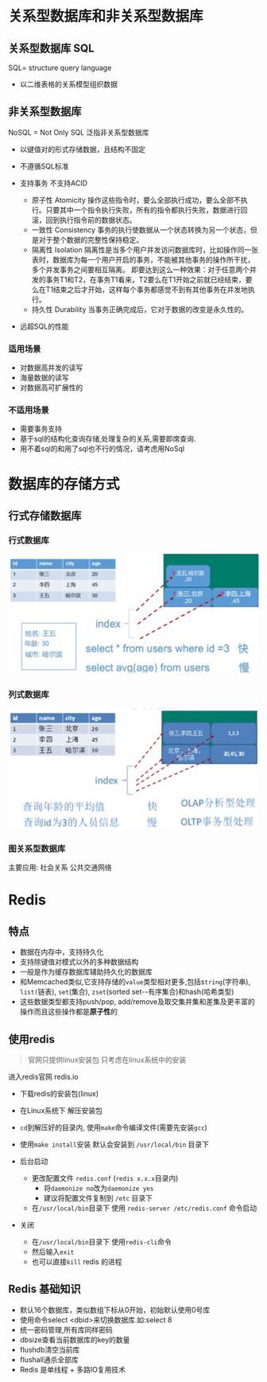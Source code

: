 # 关系型数据库和非关系型数据库

## 关系型数据库 SQL

SQL= structure query language

+   以二维表格的关系模型组织数据

## 非关系型数据库

NoSQL = Not Only SQL 泛指非关系型数据库

+   以键值对的形式存储数据，且结构不固定



+   不遵循SQL标准
+   支持事务 不支持ACID　
    +   原子性 Atomicity 
        操作这些指令时，要么全部执行成功，要么全部不执行。只要其中一个指令执行失败，所有的指令都执行失败，数据进行回滚，回到执行指令前的数据状态。
    +   一致性 Consistency 
        事务的执行使数据从一个状态转换为另一个状态，但是对于整个数据的完整性保持稳定。
    +   隔离性 Isolation
        隔离性是当多个用户并发访问数据库时，比如操作同一张表时，数据库为每一个用户开启的事务，不能被其他事务的操作所干扰，多个并发事务之间要相互隔离。
        即要达到这么一种效果：对于任意两个并发的事务T1和T2，在事务T1看来，T2要么在T1开始之前就已经结束，要么在T1结束之后才开始，这样每个事务都感觉不到有其他事务在并发地执行。
    +   持久性 Durability 
        当事务正确完成后，它对于数据的改变是永久性的。
+   远超SQL的性能

### 适用场景

+   对数据高并发的读写
+   海量数据的读写
+   对数据高可扩展性的

### 不适用场景

+   需要事务支持
+   基于sql的结构化查询存储,处理复杂的关系,需要即席查询.
+   用不着sql的和用了sql也不行的情况，请考虑用NoSql

# 数据库的存储方式

## 行式存储数据库

### 行式数据库

![image-20211009165331558](image/image-20211009165331558.png)

### 列式数据库

![image-20211009165439358](image/image-20211009165439358.png)

### 图关系型数据库

主要应用: 社会关系 公共交通网络



# Redis

## 特点

+   数据在内存中，支持持久化
+   支持除键值对模式以外的多种数据结构
+   一般是作为缓存数据库辅助持久化的数据库
+   和Memcached类似,它支持存储的`value`类型相对更多,包括s`tring`(字符串), `list(`链表), `set`(集合), `zset`(sorted set--有序集合)和hash(哈希类型)
+   这些数据类型都支持push/pop, add/remove及取交集并集和差集及更丰富的操作而且这些操作都是**原子性**的

## 使用redis

>   官网只提供linux安装包 只考虑在linux系统中的安装

进入redis官网 redis.io

+   下载redis的安装包(linux)

+   在Linux系统下 解压安装包
+    `cd`到解压好的目录内, 使用`make`命令编译文件(需要先安装`gcc`)
+   使用`make install`安装 默认会安装到 `/usr/local/bin` 目录下



+   后台启动
    +   更改配置文件 `redis.conf`  (`redis x.x.x`目录内)
        +   将`daemonize no`改为`daemonize yes`
        +   建议将配置文件复制到 `/etc` 目录下
    +   在`/usr/local/bin`目录下 使用 `redis-server /etc/redis.conf` 命令启动
+   关闭
    +   在`/usr/local/bin`目录下 使用`redis-cli`命令
    +   然后输入`exit`
    +   也可以直接`kill` redis 的进程

## Redis 基础知识

+   默认16个数据库，类似数组下标从0开始，初始默认使用0号库
+   使用命令select \<dbid\>来切换数据库.如:select 8
+   统一密码管理,所有库同样密码
+   dbsize查看当前数据库的key的数量
+   flushdb清空当前库
+   flushall通杀全部库
+   Redis 是单线程 + 多路IO复用技术

